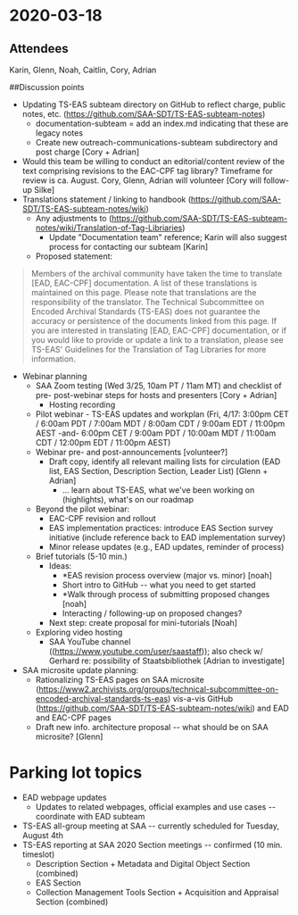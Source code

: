 # 2020-03-18

## Attendees
Karin, Glenn, Noah, Caitlin, Cory, Adrian

##Discussion points
- Updating TS-EAS subteam directory on GitHub to reflect charge, public notes, etc. (https://github.com/SAA-SDT/TS-EAS-subteam-notes)
  - documentation-subteam = add an index.md indicating that these are legacy notes 
  - Create new outreach-communications-subteam subdirectory and post charge [Cory + Adrian]
- Would this team be willing to conduct an editorial/content review of the text comprising revisions to the EAC-CPF tag library? Timeframe for review is ca. August. Cory, Glenn, Adrian will volunteer [Cory will follow-up Silke]
- Translations statement / linking to handbook (https://github.com/SAA-SDT/TS-EAS-subteam-notes/wiki)
  - Any adjustments to (https://github.com/SAA-SDT/TS-EAS-subteam-notes/wiki/Translation-of-Tag-Libriaries)
    - Update "Documentation team" reference; Karin will also suggest process for contacting our subteam [Karin]
  - Proposed statement:

> Members of the archival community have taken the time to translate [EAD, EAC-CPF] documentation. A list of these translations is maintained on this page. Please note that translations are the responsibility of the translator. The Technical Subcommittee on Encoded Archival Standards (TS-EAS) does not guarantee the accuracy or persistence of the documents linked from this page.
> If you are interested in translating [EAD, EAC-CPF] documentation, or if you would like to provide or update a link to a translation, please see TS-EAS' Guidelines for the Translation of Tag Libraries for more information.
- Webinar planning
  - SAA Zoom testing (Wed 3/25, 10am PT / 11am MT) and checklist of pre- post-webinar steps for hosts and presenters [Cory + Adrian]
    - Hosting recording
  - Pilot webinar - TS-EAS updates and workplan (Fri, 4/17: 3:00pm CET / 6:00am PDT / 7:00am MDT / 8:00am CDT / 9:00am EDT / 11:00pm AEST -and- 6:00pm CET / 9:00am PDT / 10:00am MDT / 11:00am CDT / 12:00pm EDT / 11:00pm AEST)
  - Webinar pre- and post-announcements [volunteer?]
    - Draft copy, identify all relevant mailing lists for circulation (EAD list, EAS Section, Description Section, Leader List) [Glenn + Adrian]
      - ... learn about TS-EAS, what we've been working on (highlights), what's on our roadmap
  - Beyond the pilot webinar:
    - EAC-CPF revision and rollout
    - EAS implementation practices: introduce EAS Section survey initiative (include reference back to EAD implementation survey)
    - Minor release updates (e.g., EAD updates, reminder of process)
  - Brief tutorials (5-10 min.)
    - Ideas:
      - *EAS revision process overview (major vs. minor) [noah]
      - Short intro to GitHub -- what you need to get started
      - *Walk through process of submitting proposed changes [noah]
      - Interacting / following-up on proposed changes?
    - Next step: create proposal for mini-tutorials [Noah]
  - Exploring video hosting 
    - SAA YouTube channel ((https://www.youtube.com/user/saastaff)); also check w/ Gerhard re: possibility of Staatsbibliothek [Adrian to investigate]
- SAA microsite update planning:
  - Rationalizing TS-EAS pages on SAA microsite (https://www2.archivists.org/groups/technical-subcommittee-on-encoded-archival-standards-ts-eas) vis-a-vis GitHub (https://github.com/SAA-SDT/TS-EAS-subteam-notes/wiki) and EAD and EAC-CPF pages
  - Draft new info. architecture proposal -- what should be on SAA microsite? [Glenn]
  
# Parking lot topics
- EAD webpage updates
  - Updates to related webpages, official examples and use cases -- coordinate with EAD subteam
- TS-EAS all-group meeting at SAA -- currently scheduled for Tuesday, August 4th
- TS-EAS reporting at SAA 2020 Section meetings -- confirmed (10 min. timeslot)
  - Description Section + Metadata and Digital Object Section (combined)
  - EAS Section
  - Collection Management Tools Section + Acquisition and Appraisal Section (combined)
